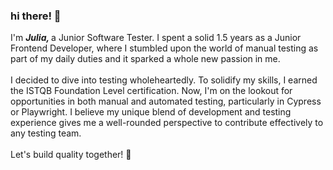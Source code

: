 ### hi there! 👋 
I'm <b> <i> Julia, </i> </b> a Junior Software Tester. I spent a solid 1.5 years as a Junior Frontend Developer, where I stumbled upon the world of manual testing as part of my daily duties and it sparked a whole new passion in me.
<br><br>
I decided to dive into testing wholeheartedly. To solidify my skills, I earned the ISTQB Foundation Level certification. Now, I'm on the lookout for opportunities in both manual and automated testing, particularly in Cypress or Playwright. I believe my unique blend of development and testing experience gives me a well-rounded perspective to contribute effectively to any testing team.
<br><br>
Let's build quality together! 🚀

